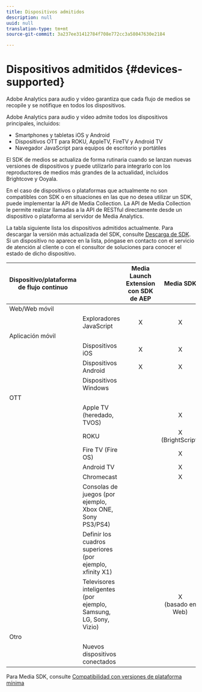 ```yaml
---
title: Dispositivos admitidos
description: null
uuid: null
translation-type: tm+mt
source-git-commit: 3a237ee31412784f708e772cc3a58047630e2184

---
```



# Dispositivos admitidos {#devices-supported}

Adobe Analytics para audio y vídeo garantiza que cada flujo de medios se recopile y se notifique en todos los dispositivos.

Adobe Analytics para audio y vídeo admite todos los dispositivos principales, incluidos:

* Smartphones y tabletas iOS y Android
* Dispositivos OTT para ROKU, AppleTV, FireTV y Android TV
* Navegador JavaScript para equipos de escritorio y portátiles

El SDK de medios se actualiza de forma rutinaria cuando se lanzan nuevas versiones de dispositivos y puede utilizarlo para integrarlo con los reproductores de medios más grandes de la actualidad, incluidos Brightcove y Ooyala.

En el caso de dispositivos o plataformas que actualmente no son compatibles con SDK o en situaciones en las que no desea utilizar un SDK, puede implementar la API de Media Collection. La API de Media Collection le permite realizar llamadas a la API de RESTful directamente desde un dispositivo o plataforma al servidor de Media Analytics.

La tabla siguiente lista los dispositivos admitidos actualmente. Para descargar la versión más actualizada del SDK, consulte [Descarga de SDK](https://docs.adobe.com/content/help/en/media-analytics/using/sdk-implement/download-sdks.html). Si un dispositivo no aparece en la lista, póngase en contacto con el servicio de atención al cliente o con el consultor de soluciones para conocer el estado de dicho dispositivo.


| Dispositivo/plataforma de flujo continuo |  | Media Launch Extension con SDK de AEP | Media SDK | API de Media Collection |
|---------------------------|-----------------------------------------------|:----------------------------:|:-------------------:|:--------------------:|
| Web/Web móvil |  |  |  |  |
|  | Exploradores JavaScript | X | X | X |
| Aplicación móvil |  |  |  |  |
|  | Dispositivos iOS | X | X | X |
|  | Dispositivos Android | X | X | X |
|  | Dispositivos Windows |  |  | X |
| OTT |  |  |  |  |
|  | Apple TV (heredado, TVOS) |  | X | X |
|  | ROKU |  | X<br>(BrightScript) | X<br>(nativo) |
|  | Fire TV (Fire OS) |  | X | X |
|  | Android TV |  | X | X |
|  | Chromecast |  | X | X |
|  | Consolas de juegos (por ejemplo, Xbox ONE, Sony PS3/PS4) |  |  | X |
|  | Definir los cuadros superiores (por ejemplo, xfinity X1) |  |  | X |
|  | Televisores inteligentes (por ejemplo, Samsung, LG, Sony, Vizio) |  | X<br>(basado en Web) | X |
| Otro |  |  |  |  |
|  | Nuevos dispositivos conectados |  |  | X |


Para Media SDK, consulte [Compatibilidad con versiones de plataforma mínima](/help/sdk-implement/setup/setup-overview.md#minimum-platform-version)

